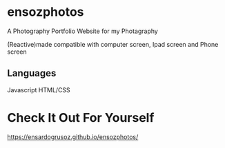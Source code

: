 # ensozphotos

A Photography Portfolio Website for my Photagraphy

(Reactive)made compatible with computer screen, Ipad screen and Phone screen

## Languages

Javascript HTML/CSS

# Check It Out For Yourself

https://ensardogrusoz.github.io/ensozphotos/
